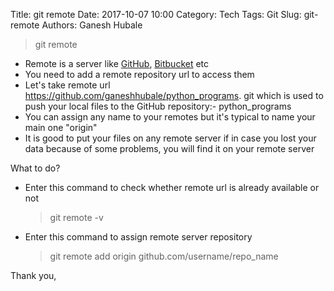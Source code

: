 Title: git remote
Date: 2017-10-07 10:00
Category: Tech
Tags: Git
Slug: git-remote
Authors: Ganesh Hubale
> git remote

*   Remote is a server like [GitHub](https://github.com), [Bitbucket](https://bitbucket.org/) etc
*   You need to add a remote repository url to access them
*   Let's take remote url https://github.com/ganeshhubale/python_programs. git which is used to push your local files to the GitHub repository:- python_programs
*   You can assign any name to your remotes but it's typical to name your main one "origin"
*   It is good to put your files on any remote server if in case you lost your data because of some problems, you will find it on your remote server

What to do?

*   Enter this command to check whether remote url is already available or not

    > git remote -v

*   Enter this command to assign remote server repository

    > git remote add origin github.com/username/repo_name

Thank you,

